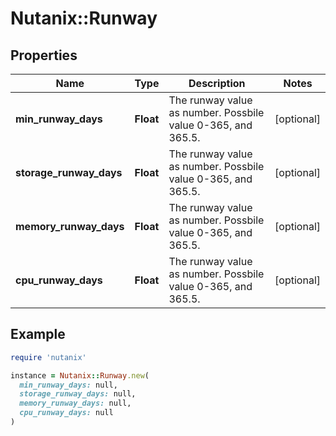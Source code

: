 # Nutanix::Runway

## Properties

| Name | Type | Description | Notes |
| ---- | ---- | ----------- | ----- |
| **min_runway_days** | **Float** | The runway value as number. Possbile value 0-365, and 365.5. | [optional] |
| **storage_runway_days** | **Float** | The runway value as number. Possbile value 0-365, and 365.5. | [optional] |
| **memory_runway_days** | **Float** | The runway value as number. Possbile value 0-365, and 365.5. | [optional] |
| **cpu_runway_days** | **Float** | The runway value as number. Possbile value 0-365, and 365.5. | [optional] |

## Example

```ruby
require 'nutanix'

instance = Nutanix::Runway.new(
  min_runway_days: null,
  storage_runway_days: null,
  memory_runway_days: null,
  cpu_runway_days: null
)
```

